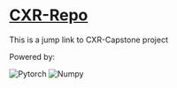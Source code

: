 # [CXR-Repo](https://github.com/RezaJodeiri/CXR-Capstone)
This is a jump link to CXR-Capstone project

Powered by:

![Pytorch](https://img.shields.io/badge/pytorch-EE4C2C?&logo=pytorch)
![Numpy](https://img.shields.io/badge/-Numpy-013243?&logo=NumPy)

<!-- https://ileriayo.github.io/markdown-badges/ -->

